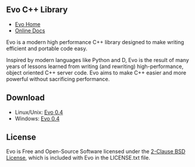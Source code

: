 Evo C++ Library
---------------

* [Evo Home](https://github.com/jlctools/evo)
* [Online Docs](http://jlctools.github.io/evo/evo-0.4/html/index.html)

Evo is a modern high performance C++ library designed to make writing efficient and portable code easy.

Inspired by modern languages like Python and D, Evo is the result of many years of lessons learned from writing (and rewriting) high-performance, object oriented C++ server code. Evo aims to make C++ easier and more powerful without sacrificing performance.

Download
--------

* Linux/Unix: [Evo 0.4](https://github.com/jlctools/evo/raw/master/download/evo-0.4.tar.gz)
* Windows: [Evo 0.4](https://github.com/jlctools/evo/raw/master/download/evo-0.4.zip)

License
-------

Evo is Free and Open-Source Software licensed under the [2-Clause BSD License](https://opensource.org/licenses/BSD-2-Clause), which is included with Evo in the LICENSE.txt file.
